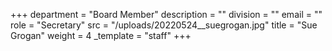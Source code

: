 +++
department = "Board Member"
description = ""
division = ""
email = ""
role = "Secretary"
src = "/uploads/20220524__suegrogan.jpg"
title = "Sue Grogan"
weight = 4
_template = "staff"
+++

